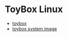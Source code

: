 # ToyBox Linux

* [toybox](https://landley.net/toybox)
* [toybox system image](https://landley.net/toybox/downloads/binaries/mkroot/latest/x86_64.tgz)
